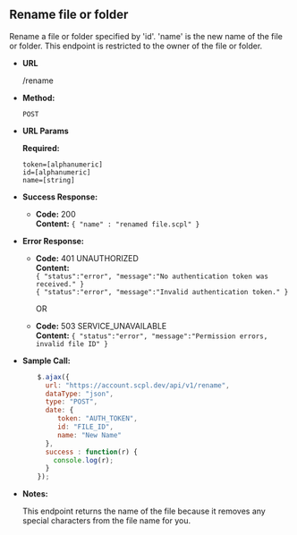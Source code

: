 **Rename file or folder**
----
Rename a file or folder specified by 'id'. 'name' is the new name of the file or folder. This endpoint is restricted to the owner of the file or folder.

* **URL**

  /rename

* **Method:**

  `POST`

*  **URL Params**

   **Required:**

   `token=[alphanumeric]`<br/>
   `id=[alphanumeric]`<br/>
   `name=[string]`

* **Success Response:**

     * **Code:** 200 <br />
       **Content:** `{ "name" : "renamed file.scpl" }`

* **Error Response:**

   * **Code:** 401 UNAUTHORIZED <br />
     **Content:**<br/>
     `{ "status":"error", "message":"No authentication token was received." }`<br/>
     `{ "status":"error", "message":"Invalid authentication token." }`

     OR

    * **Code:** 503 SERVICE_UNAVAILABLE <br />
       **Content:** `{ "status":"error", "message":"Permission errors, invalid file ID" }`

* **Sample Call:**

```javascript
       $.ajax({
         url: "https://account.scpl.dev/api/v1/rename",
         dataType: "json",
         type: "POST",
         date: {
            token: "AUTH_TOKEN",
            id: "FILE_ID",
            name: "New Name"
         },
         success : function(r) {
           console.log(r);
         }
       });
```

* **Notes:**

     This endpoint returns the name of the file because it removes any special characters from the file name for you.

